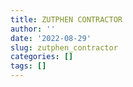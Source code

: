 ```yaml
---
title: ZUTPHEN CONTRACTOR
author: ''
date: '2022-08-29'
slug: zutphen_contractor
categories: []
tags: []
---
```

